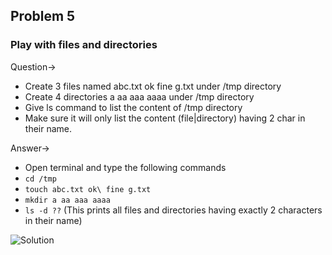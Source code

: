 ## Problem 5
### Play with files and directories 

Question-> 
  - Create  3 files named   abc.txt  ok  fine  g.txt  under /tmp directory 
  - Create  4  directories a aa aaa aaaa  under /tmp directory 
  - Give ls command to  list the content of  /tmp directory 
  - Make sure it will only list the content (file|directory)  having 2 char in their name.
  
Answer->

  - Open terminal and type the following commands
  - `cd /tmp`
  - `touch abc.txt ok\ fine g.txt` 
  - `mkdir a aa aaa aaaa`
  - `ls -d ??` (This prints all files and directories having exactly 2 characters in their name)
  
  ![Solution](https://i.ibb.co/Qr1ZcJP/image.png)
  
 

